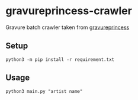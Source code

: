 # gravureprincess-crawler
Gravure batch crawler taken from [gravureprincess](https://idol.gravureprincess.date)

## Setup
`python3 -m pip install -r requirement.txt`

## Usage
`python3 main.py "artist name"`
